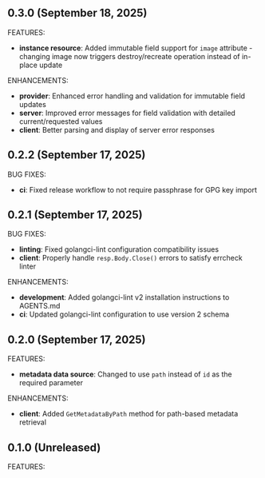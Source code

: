 ## 0.3.0 (September 18, 2025)

FEATURES:
* **instance resource**: Added immutable field support for `image` attribute - changing image now triggers destroy/recreate operation instead of in-place update

ENHANCEMENTS:
* **provider**: Enhanced error handling and validation for immutable field updates
* **server**: Improved error messages for field validation with detailed current/requested values
* **client**: Better parsing and display of server error responses

## 0.2.2 (September 17, 2025)

BUG FIXES:
* **ci**: Fixed release workflow to not require passphrase for GPG key import

## 0.2.1 (September 17, 2025)

BUG FIXES:
* **linting**: Fixed golangci-lint configuration compatibility issues
* **client**: Properly handle `resp.Body.Close()` errors to satisfy errcheck linter

ENHANCEMENTS:
* **development**: Added golangci-lint v2 installation instructions to AGENTS.md
* **ci**: Updated golangci-lint configuration to use version 2 schema

## 0.2.0 (September 17, 2025)

FEATURES:
* **metadata data source**: Changed to use `path` instead of `id` as the required parameter

ENHANCEMENTS:
* **client**: Added `GetMetadataByPath` method for path-based metadata retrieval

## 0.1.0 (Unreleased)

FEATURES:
